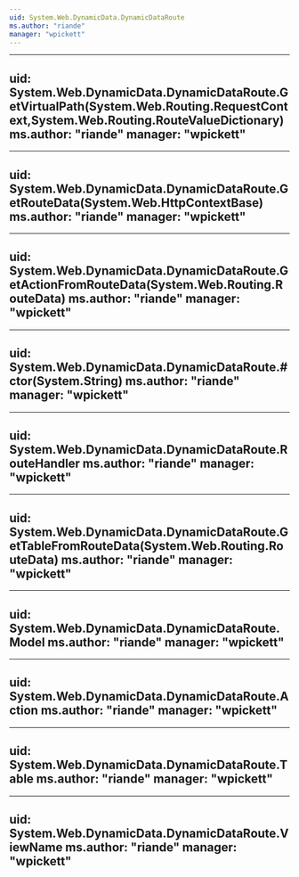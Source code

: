 ```yaml
---
uid: System.Web.DynamicData.DynamicDataRoute
ms.author: "riande"
manager: "wpickett"
---
```


---
uid: System.Web.DynamicData.DynamicDataRoute.GetVirtualPath(System.Web.Routing.RequestContext,System.Web.Routing.RouteValueDictionary)
ms.author: "riande"
manager: "wpickett"
---

---
uid: System.Web.DynamicData.DynamicDataRoute.GetRouteData(System.Web.HttpContextBase)
ms.author: "riande"
manager: "wpickett"
---

---
uid: System.Web.DynamicData.DynamicDataRoute.GetActionFromRouteData(System.Web.Routing.RouteData)
ms.author: "riande"
manager: "wpickett"
---

---
uid: System.Web.DynamicData.DynamicDataRoute.#ctor(System.String)
ms.author: "riande"
manager: "wpickett"
---

---
uid: System.Web.DynamicData.DynamicDataRoute.RouteHandler
ms.author: "riande"
manager: "wpickett"
---

---
uid: System.Web.DynamicData.DynamicDataRoute.GetTableFromRouteData(System.Web.Routing.RouteData)
ms.author: "riande"
manager: "wpickett"
---

---
uid: System.Web.DynamicData.DynamicDataRoute.Model
ms.author: "riande"
manager: "wpickett"
---

---
uid: System.Web.DynamicData.DynamicDataRoute.Action
ms.author: "riande"
manager: "wpickett"
---

---
uid: System.Web.DynamicData.DynamicDataRoute.Table
ms.author: "riande"
manager: "wpickett"
---

---
uid: System.Web.DynamicData.DynamicDataRoute.ViewName
ms.author: "riande"
manager: "wpickett"
---
